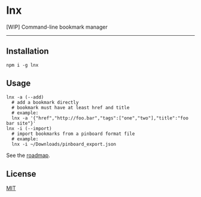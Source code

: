 # lnx

[WIP] Command-line bookmark manager

--------

## Installation

`npm i -g lnx`

## Usage

```
lnx -a (--add)
  # add a bookmark directly
  # bookmark must have at least href and title
  # example:
  lnx -a '{"href","http://foo.bar","tags":["one","two"],"title":"foo bar site"}'
lnx -i (--import)
  # import bookmarks from a pinboard format file
  # example:
  lnx -i ~/Downloads/pinboard_export.json
```

See the [roadmap](./todo.md).

## License

[MIT](./LICENSE.md)
